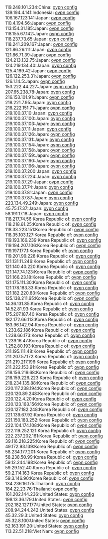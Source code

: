 119.248.101.234:China: [ovpn config](vpn/119_248_101_234.ovpn)  
139.194.4.141:Indonesia: [ovpn config](vpn/139_194_4_141.ovpn)  
106.167.123.141:Japan: [ovpn config](vpn/106_167_123_141.ovpn)  
110.4.194.56:Japan: [ovpn config](vpn/110_4_194_56.ovpn)  
113.154.31.185:Japan: [ovpn config](vpn/113_154_31_185.ovpn)  
118.155.67.142:Japan: [ovpn config](vpn/118_155_67_142.ovpn)  
118.237.73.65:Japan: [ovpn config](vpn/118_237_73_65.ovpn)  
118.241.209.167:Japan: [ovpn config](vpn/118_241_209_167.ovpn)  
121.86.26.111:Japan: [ovpn config](vpn/121_86_26_111.ovpn)  
121.86.71.39:Japan: [ovpn config](vpn/121_86_71_39.ovpn)  
124.213.132.75:Japan: [ovpn config](vpn/124_213_132_75.ovpn)  
124.219.134.40:Japan: [ovpn config](vpn/124_219_134_40.ovpn)  
125.4.189.42:Japan: [ovpn config](vpn/125_4_189_42.ovpn)  
126.122.253.31:Japan: [ovpn config](vpn/126_122_253_31.ovpn)  
126.1.14.5:Japan: [ovpn config](vpn/126_1_14_5.ovpn)  
153.222.44.227:Japan: [ovpn config](vpn/153_222_44_227.ovpn)  
207.65.238.78:Japan: [ovpn config](vpn/207_65_238_78.ovpn)  
216.153.101.91:Japan: [ovpn config](vpn/216_153_101_91.ovpn)  
218.221.7.95:Japan: [ovpn config](vpn/218_221_7_95.ovpn)  
218.222.151.71:Japan: [ovpn config](vpn/218_222_151_71.ovpn)  
219.100.37.10:Japan: [ovpn config](vpn/219_100_37_10.ovpn)  
219.100.37.100:Japan: [ovpn config](vpn/219_100_37_100.ovpn)  
219.100.37.103:Japan: [ovpn config](vpn/219_100_37_103.ovpn)  
219.100.37.11:Japan: [ovpn config](vpn/219_100_37_11.ovpn)  
219.100.37.126:Japan: [ovpn config](vpn/219_100_37_126.ovpn)  
219.100.37.131:Japan: [ovpn config](vpn/219_100_37_131.ovpn)  
219.100.37.154:Japan: [ovpn config](vpn/219_100_37_154.ovpn)  
219.100.37.158:Japan: [ovpn config](vpn/219_100_37_158.ovpn)  
219.100.37.159:Japan: [ovpn config](vpn/219_100_37_159.ovpn)  
219.100.37.190:Japan: [ovpn config](vpn/219_100_37_190.ovpn)  
219.100.37.196:Japan: [ovpn config](vpn/219_100_37_196.ovpn)  
219.100.37.200:Japan: [ovpn config](vpn/219_100_37_200.ovpn)  
219.100.37.224:Japan: [ovpn config](vpn/219_100_37_224.ovpn)  
219.100.37.29:Japan: [ovpn config](vpn/219_100_37_29.ovpn)  
219.100.37.74:Japan: [ovpn config](vpn/219_100_37_74.ovpn)  
219.100.37.81:Japan: [ovpn config](vpn/219_100_37_81.ovpn)  
219.100.37.87:Japan: [ovpn config](vpn/219_100_37_87.ovpn)  
223.134.49.249:Japan: [ovpn config](vpn/223_134_49_249.ovpn)  
45.75.17.37:Japan: [ovpn config](vpn/45_75_17_37.ovpn)  
58.191.17.18:Japan: [ovpn config](vpn/58_191_17_18.ovpn)  
118.217.74.56:Korea Republic of: [ovpn config](vpn/118_217_74_56.ovpn)  
118.218.61.25:Korea Republic of: [ovpn config](vpn/118_218_61_25.ovpn)  
118.33.223.151:Korea Republic of: [ovpn config](vpn/118_33_223_151.ovpn)  
118.35.103.127:Korea Republic of: [ovpn config](vpn/118_35_103_127.ovpn)  
119.193.166.239:Korea Republic of: [ovpn config](vpn/119_193_166_239.ovpn)  
119.194.207.106:Korea Republic of: [ovpn config](vpn/119_194_207_106.ovpn)  
119.197.177.1:Korea Republic of: [ovpn config](vpn/119_197_177_1.ovpn)  
119.201.99.228:Korea Republic of: [ovpn config](vpn/119_201_99_228.ovpn)  
121.131.11.246:Korea Republic of: [ovpn config](vpn/121_131_11_246.ovpn)  
121.140.40.220:Korea Republic of: [ovpn config](vpn/121_140_40_220.ovpn)  
121.147.74.123:Korea Republic of: [ovpn config](vpn/121_147_74_123.ovpn)  
121.166.23.18:Korea Republic of: [ovpn config](vpn/121_166_23_18.ovpn)  
121.175.111.30:Korea Republic of: [ovpn config](vpn/121_175_111_30.ovpn)  
121.178.183.33:Korea Republic of: [ovpn config](vpn/121_178_183_33.ovpn)  
121.182.220.83:Korea Republic of: [ovpn config](vpn/121_182_220_83.ovpn)  
125.138.211.65:Korea Republic of: [ovpn config](vpn/125_138_211_65.ovpn)  
14.36.131.85:Korea Republic of: [ovpn config](vpn/14_36_131_85.ovpn)  
14.52.81.93:Korea Republic of: [ovpn config](vpn/14_52_81_93.ovpn)  
175.207.187.40:Korea Republic of: [ovpn config](vpn/175_207_187_40.ovpn)  
182.172.66.113:Korea Republic of: [ovpn config](vpn/182_172_66_113.ovpn)  
183.96.142.94:Korea Republic of: [ovpn config](vpn/183_96_142_94.ovpn)  
1.233.62.186:Korea Republic of: [ovpn config](vpn/1_233_62_186.ovpn)  
1.238.66.173:Korea Republic of: [ovpn config](vpn/1_238_66_173.ovpn)  
1.239.16.47:Korea Republic of: [ovpn config](vpn/1_239_16_47.ovpn)  
1.252.80.193:Korea Republic of: [ovpn config](vpn/1_252_80_193.ovpn)  
211.195.111.48:Korea Republic of: [ovpn config](vpn/211_195_111_48.ovpn)  
211.207.57.172:Korea Republic of: [ovpn config](vpn/211_207_57_172.ovpn)  
211.219.217.196:Korea Republic of: [ovpn config](vpn/211_219_217_196.ovpn)  
211.222.153.91:Korea Republic of: [ovpn config](vpn/211_222_153_91.ovpn)  
218.156.219.68:Korea Republic of: [ovpn config](vpn/218_156_219_68.ovpn)  
218.159.226.223:Korea Republic of: [ovpn config](vpn/218_159_226_223.ovpn)  
218.234.135.88:Korea Republic of: [ovpn config](vpn/218_234_135_88.ovpn)  
220.117.238.194:Korea Republic of: [ovpn config](vpn/220_117_238_194.ovpn)  
220.120.89.248:Korea Republic of: [ovpn config](vpn/220_120_89_248.ovpn)  
220.122.4.20:Korea Republic of: [ovpn config](vpn/220_122_4_20.ovpn)  
220.123.163.156:Korea Republic of: [ovpn config](vpn/220_123_163_156.ovpn)  
220.127.182.248:Korea Republic of: [ovpn config](vpn/220_127_182_248.ovpn)  
221.139.67.92:Korea Republic of: [ovpn config](vpn/221_139_67_92.ovpn)  
221.150.183.252:Korea Republic of: [ovpn config](vpn/221_150_183_252.ovpn)  
222.104.174.108:Korea Republic of: [ovpn config](vpn/222_104_174_108.ovpn)  
222.119.252.121:Korea Republic of: [ovpn config](vpn/222_119_252_121.ovpn)  
222.237.202.161:Korea Republic of: [ovpn config](vpn/222_237_202_161.ovpn)  
39.116.218.225:Korea Republic of: [ovpn config](vpn/39_116_218_225.ovpn)  
49.172.93.139:Korea Republic of: [ovpn config](vpn/49_172_93_139.ovpn)  
58.234.177.201:Korea Republic of: [ovpn config](vpn/58_234_177_201.ovpn)  
58.238.50.99:Korea Republic of: [ovpn config](vpn/58_238_50_99.ovpn)  
59.12.244.198:Korea Republic of: [ovpn config](vpn/59_12_244_198.ovpn)  
59.29.152.40:Korea Republic of: [ovpn config](vpn/59_29_152_40.ovpn)  
59.2.114.163:Korea Republic of: [ovpn config](vpn/59_2_114_163.ovpn)  
59.3.146.90:Korea Republic of: [ovpn config](vpn/59_3_146_90.ovpn)  
134.236.16.175:Thailand: [ovpn config](vpn/134_236_16_175.ovpn)  
184.22.23.76:Thailand: [ovpn config](vpn/184_22_23_76.ovpn)  
161.202.144.236:United States: [ovpn config](vpn/161_202_144_236.ovpn)  
198.13.36.179:United States: [ovpn config](vpn/198_13_36_179.ovpn)  
202.182.127.177:United States: [ovpn config](vpn/202_182_127_177.ovpn)  
208.94.244.242:United States: [ovpn config](vpn/208_94_244_242.ovpn)  
45.32.29.3:United States: [ovpn config](vpn/45_32_29_3.ovpn)  
45.32.8.100:United States: [ovpn config](vpn/45_32_8_100.ovpn)  
52.163.191.20:United States: [ovpn config](vpn/52_163_191_20.ovpn)  
113.22.51.218:Viet Nam: [ovpn config](vpn/113_22_51_218.ovpn)  
